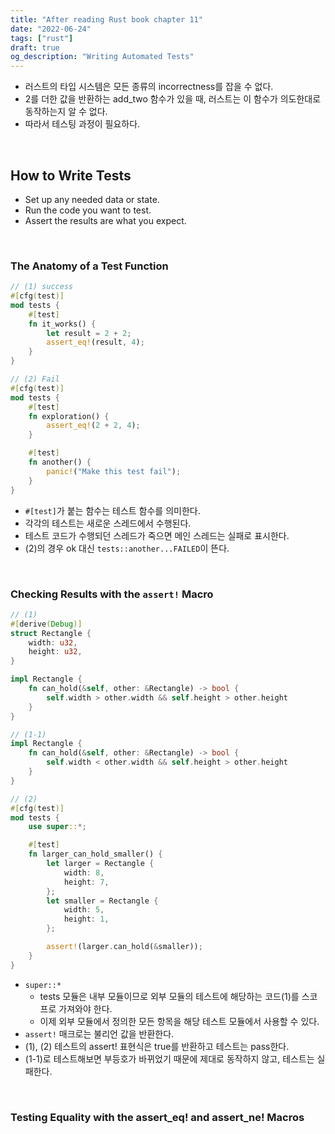 ```yaml
---
title: "After reading Rust book chapter 11"
date: "2022-06-24"
tags: ["rust"]
draft: true
og_description: "Writing Automated Tests"
---
```


- 러스트의 타입 시스템은 모든 종류의 incorrectness를 잡을 수 없다.
- 2를 더한 값을 반환하는 add_two 함수가 있을 때, 러스트는 이 함수가 의도한대로 동작하는지 알 수 없다.
- 따라서 테스팅 과정이 필요하다.

<br />

## How to Write Tests

- Set up any needed data or state.
- Run the code you want to test.
- Assert the results are what you expect.

<br />

### The Anatomy of a Test Function

```rust
// (1) success
#[cfg(test)]
mod tests {
    #[test]
    fn it_works() {
        let result = 2 + 2;
        assert_eq!(result, 4);
    }
}
```

```rust
// (2) Fail
#[cfg(test)]
mod tests {
    #[test]
    fn exploration() {
        assert_eq!(2 + 2, 4);
    }

    #[test]
    fn another() {
        panic!("Make this test fail");
    }
}
```

- `#[test]`가 붙는 함수는 테스트 함수를 의미한다.
- 각각의 테스트는 새로운 스레드에서 수행된다.
- 테스트 코드가 수행되던 스레드가 죽으면 메인 스레드는 실패로 표시한다.
- (2)의 경우 ok 대신 `tests::another...FAILED`이 뜬다.

<br />

### Checking Results with the `assert!` Macro

```rust
// (1)
#[derive(Debug)]
struct Rectangle {
    width: u32,
    height: u32,
}

impl Rectangle {
    fn can_hold(&self, other: &Rectangle) -> bool {
        self.width > other.width && self.height > other.height
    }
}
```

```rust
// (1-1)
impl Rectangle {
    fn can_hold(&self, other: &Rectangle) -> bool {
        self.width < other.width && self.height > other.height
    }
}
```

```rust
// (2)
#[cfg(test)]
mod tests {
    use super::*;

    #[test]
    fn larger_can_hold_smaller() {
        let larger = Rectangle {
            width: 8,
            height: 7,
        };
        let smaller = Rectangle {
            width: 5,
            height: 1,
        };

        assert!(larger.can_hold(&smaller));
    }
}
```

- `super::*`
  - tests 모듈은 내부 모듈이므로 외부 모듈의 테스트에 해당하는 코드(1)를 스코프로 가져와야 한다.
  - 이제 외부 모듈에서 정의한 모든 항목을 해당 테스트 모듈에서 사용할 수 있다.
- `assert!` 매크로는 불리언 값을 반환한다.
- (1), (2) 테스트의 assert! 표현식은 true를 반환하고 테스트는 pass한다.
- (1-1)로 테스트해보면 부등호가 바뀌었기 때문에 제대로 동작하지 않고, 테스트는 실패한다.

<br />

### Testing Equality with the assert_eq! and assert_ne! Macros
